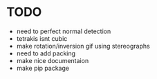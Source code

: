 # TODO
 - need to perfect normal detection
 - tetrakis isnt cubic
 - make rotation/inversion gif using stereographs
 - need to add packing 
 - make nice documentaion
 - make pip package